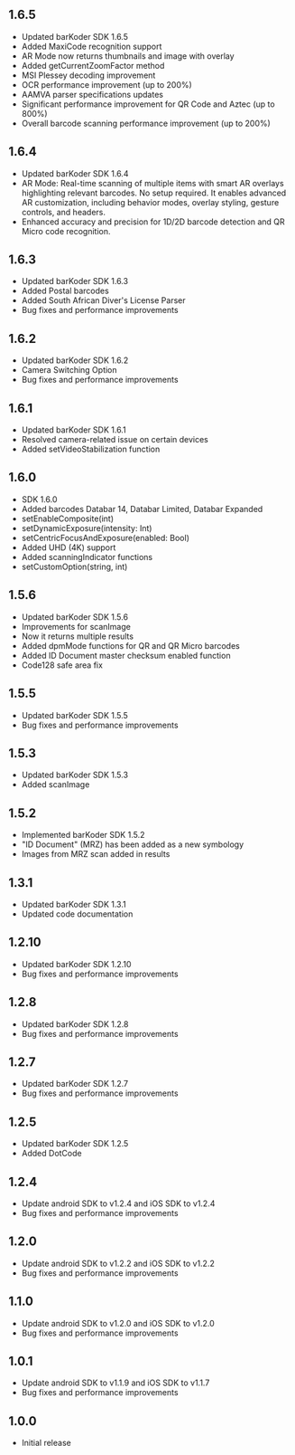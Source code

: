 ## 1.6.5
* Updated barKoder SDK 1.6.5
* Added MaxiCode recognition support
* AR Mode now returns thumbnails and image with overlay
* Added getCurrentZoomFactor method
* MSI Plessey decoding improvement
* OCR performance improvement (up to 200%)
* AAMVA parser specifications updates
* Significant performance improvement for QR Code and Aztec (up to 800%)
* Overall barcode scanning performance improvement (up to 200%)

## 1.6.4
* Updated barKoder SDK 1.6.4
* AR Mode: Real-time scanning of multiple items with smart AR overlays highlighting relevant barcodes. No setup required. It enables advanced AR customization, including behavior modes, overlay styling, gesture controls, and headers.
* Enhanced accuracy and precision for 1D/2D barcode detection and QR Micro code recognition.

## 1.6.3
* Updated barKoder SDK 1.6.3
* Added Postal barcodes
* Added South African Diver's License Parser
* Bug fixes and performance improvements

## 1.6.2
* Updated barKoder SDK 1.6.2
* Camera Switching Option
* Bug fixes and performance improvements

## 1.6.1
* Updated barKoder SDK 1.6.1
* Resolved camera-related issue on certain devices
* Added setVideoStabilization function

## 1.6.0
* SDK 1.6.0
* Added barcodes Databar 14, Databar Limited, Databar Expanded
* setEnableComposite(int)
* setDynamicExposure(intensity: Int)
* setCentricFocusAndExposure(enabled: Bool)
* Added UHD (4K) support
* Added scanningIndicator functions
* setCustomOption(string, int)

## 1.5.6
* Updated barKoder SDK 1.5.6
* Improvements for scanImage
* Now it returns multiple results
* Added dpmMode functions for QR and QR Micro barcodes
* Added ID Document master checksum enabled function
* Code128 safe area fix

## 1.5.5
* Updated barKoder SDK 1.5.5
* Bug fixes and performance improvements

## 1.5.3
* Updated barKoder SDK 1.5.3
* Added scanImage

## 1.5.2
* Implemented barKoder SDK 1.5.2
* "ID Document" (MRZ) has been added as a new symbology
* Images from MRZ scan added in results

## 1.3.1
* Updated barKoder SDK 1.3.1
* Updated code documentation

## 1.2.10
* Updated barKoder SDK 1.2.10
* Bug fixes and performance improvements

## 1.2.8

* Updated barKoder SDK 1.2.8
* Bug fixes and performance improvements

## 1.2.7

* Updated barKoder SDK 1.2.7
* Bug fixes and performance improvements

## 1.2.5

* Updated barKoder SDK 1.2.5
* Added DotCode

## 1.2.4

* Update android SDK to v1.2.4 and iOS SDK to v1.2.4
* Bug fixes and performance improvements

## 1.2.0

* Update android SDK to v1.2.2 and iOS SDK to v1.2.2
* Bug fixes and performance improvements

## 1.1.0

* Update android SDK to v1.2.0 and iOS SDK to v1.2.0
* Bug fixes and performance improvements

## 1.0.1

* Update android SDK to v1.1.9 and iOS SDK to v1.1.7
* Bug fixes and performance improvements

## 1.0.0

* Initial release
